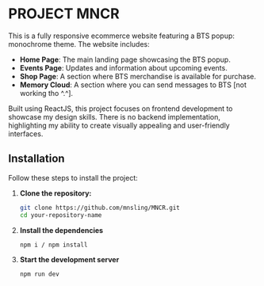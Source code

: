 # PROJECT MNCR

This is a fully responsive ecommerce website featuring a BTS popup: monochrome theme. The website includes:

- **Home Page**: The main landing page showcasing the BTS popup.
- **Events Page**: Updates and information about upcoming events.
- **Shop Page**: A section where BTS merchandise is available for purchase.
- **Memory Cloud**: A section where you can send messages to BTS [not working tho ^.^].

Built using ReactJS, this project focuses on frontend development to showcase my design skills. There is no backend implementation, highlighting my ability to create visually appealing and user-friendly interfaces.


## Installation

Follow these steps to install the project:

1. **Clone the repository:**

   ```bash
   git clone https://github.com/mnsling/MNCR.git
   cd your-repository-name
   ```

2. **Install the dependencies**

   ```bash
   npm i / npm install
   ```

3. **Start the development server**

   ```bash
   npm run dev
   ```
